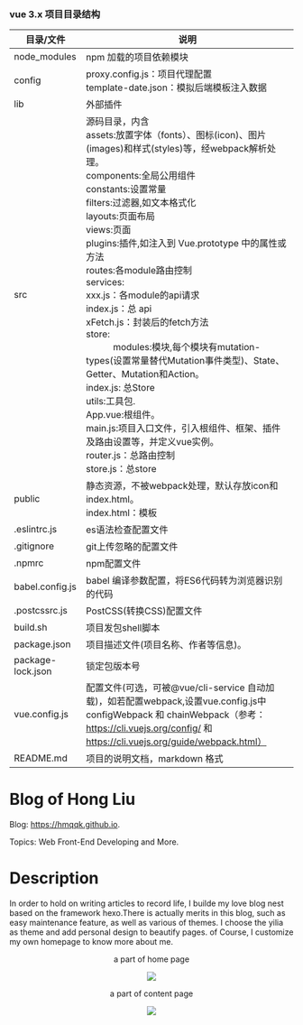 ### vue 3.x 项目目录结构
| 目录/文件      | 说明                                 |
|---------- |------------------------------------ |
|node_modules     |	npm 加载的项目依赖模块  |
|config     |	proxy.config.js：项目代理配置<br>template-date.json：模拟后端模板注入数据  |
|lib     |	外部插件  |
|src	      | 源码目录，内含<br>assets:放置字体（fonts）、图标(icon)、图片(images)和样式(styles)等，经webpack解析处理。<br/>components:全局公用组件<br/>constants:设置常量<br/>filters:过滤器,如文本格式化<br>layouts:页面布局<br>views:页面<br>plugins:插件,如注入到 Vue.prototype 中的属性或方法<br>routes:各module路由控制<br>services:<br> xxx.js：各module的api请求<br>index.js：总 api<br>xFetch.js：封装后的fetch方法<br>store:<br>&emsp;&emsp;&emsp;modules:模块,每个模块有mutation-types(设置常量替代Mutation事件类型)、State、Getter、Mutation和Action。<br>index.js: 总Store<br>utils:工具包.<br>App.vue:根组件。<br>main.js:项目入口文件，引入根组件、框架、插件及路由设置等，并定义vue实例。<br>router.js：总路由控制<br>store.js：总store|
public  |  静态资源，不被webpack处理，默认存放icon和index.html。<br>index.html：模板                         |
|.eslintrc.js  |  es语法检查配置文件  |
|.gitignore  |  git上传忽略的配置文件  |
|.npmrc  |  npm配置文件  |
|babel.config.js  |  babel 编译参数配置，将ES6代码转为浏览器识别的代码  |
|.postcssrc.js  |  PostCSS(转换CSS)配置文件  |
|build.sh  	| 项目发包shell脚本                    |
|package.json  	| 项目描述文件(项目名称、作者等信息)。                    |
|package-lock.json  |  锁定包版本号                |
|vue.config.js  	| 配置文件(可选，可被@vue/cli-service 自动加载)，如若配置webpack,设置vue.config.js中 configWebpack 和 chainWebpack（参考：https://cli.vuejs.org/config/ 和 https://cli.vuejs.org/guide/webpack.html）                |
|README.md  |  项目的说明文档，markdown 格式                |



# Blog of Hong Liu

Blog: https://hmqqk.github.io.

Topics: Web Front-End Developing and More.

# Description

In order to hold on writing articles to record life, I builde my love blog nest based on the framework hexo.There is actually merits in this blog, such as easy maintenance feature, as well as various of themes. I choose the yilia as theme and add personal design to beautify pages. of Course, I customize my own homepage to know more about me.
<div align="center">
<p> a part of home page</p>
<img src="http://oiyahh2nw.bkt.clouddn.com/blog/Readme_images/home.png">
<p> a part of content page</p>
<img src="http://oiyahh2nw.bkt.clouddn.com/blog/Readme_images/content.png">
</div>
